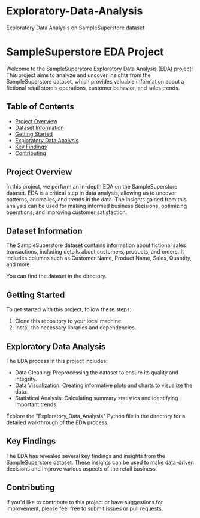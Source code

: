 # Exploratory-Data-Analysis
Exploratory Data Analysis on SampleSuperstore dataset

# SampleSuperstore EDA Project

Welcome to the SampleSuperstore Exploratory Data Analysis (EDA) project! This project aims to analyze and uncover insights from the SampleSuperstore dataset, which provides valuable information about a fictional retail store's operations, customer behavior, and sales trends.

## Table of Contents
- [Project Overview](#project-overview)
- [Dataset Information](#dataset-information)
- [Getting Started](#getting-started)
- [Exploratory Data Analysis](#exploratory-data-analysis)
- [Key Findings](#key-findings)
- [Contributing](#contributing)

## Project Overview
In this project, we perform an in-depth EDA on the SampleSuperstore dataset. EDA is a critical step in data analysis, allowing us to uncover patterns, anomalies, and trends in the data. The insights gained from this analysis can be used for making informed business decisions, optimizing operations, and improving customer satisfaction.

## Dataset Information
The SampleSuperstore dataset contains information about fictional sales transactions, including details about customers, products, and orders. It includes columns such as Customer Name, Product Name, Sales, Quantity, and more.

You can find the dataset in the directory.

## Getting Started
To get started with this project, follow these steps:

1. Clone this repository to your local machine.
2. Install the necessary libraries and dependencies.

## Exploratory Data Analysis
The EDA process in this project includes:

- Data Cleaning: Preprocessing the dataset to ensure its quality and integrity.
- Data Visualization: Creating informative plots and charts to visualize the data.
- Statistical Analysis: Calculating summary statistics and identifying important trends.

Explore the "Exploratory_Data_Analysis" Python file in the directory for a detailed walkthrough of the EDA process.

## Key Findings
The EDA has revealed several key findings and insights from the SampleSuperstore dataset. These insights can be used to make data-driven decisions and improve various aspects of the retail business.

## Contributing
If you'd like to contribute to this project or have suggestions for improvement, please feel free to submit issues or pull requests.
